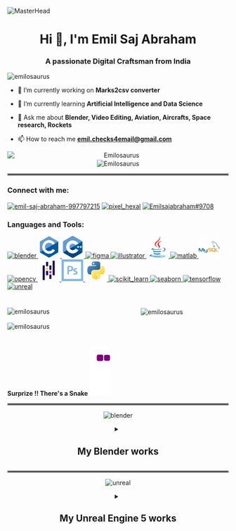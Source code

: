 ![MasterHead](https://user-images.githubusercontent.com/58959408/232639433-cb0aea21-66f0-4508-a771-85e2089c5a87.gif)
<h1 align="center">Hi 👋, I'm Emil Saj Abraham</h1>
<h3 align="center">A passionate Digital Craftsman from India</h3>


<p align="left"> <img src="https://komarev.com/ghpvc/?username=emilosaurus&label=Profile%20views&color=0e75b6&style=flat" alt="emilosaurus" /> </p>

- 🔭 I’m currently working on **Marks2csv converter**

- 🌱 I’m currently learning **Artificial Intelligence and Data Science**

- 💬 Ask me about **Blender, Video Editing, Aviation, Aircrafts, Space research, Rockets**

- 📫 How to reach me **emil.checks4email@gmail.com**
<p align="center"> 
<img align="left" alt="Emilosaurus" width="585" src="https://storage.googleapis.com/gweb-uniblog-publish-prod/original_images/Dino_non-birthday_version.gif">
<img align="center" alt="Emilosaurus" width="250" src="https://cdn.dribbble.com/users/22930/screenshots/3203831/gamer.gif">
</p>
<hr style="border:2px solid gray">
<h3 align="left">Connect with me:</h3>
<p align="left">
<a href="https://linkedin.com/in/emil-saj-abraham-997797215" target="blank"><img align="center" src="https://raw.githubusercontent.com/rahuldkjain/github-profile-readme-generator/master/src/images/icons/Social/linked-in-alt.svg" alt="emil-saj-abraham-997797215" height="30" width="40" /></a>
<a href="https://instagram.com/pixel_hexal" target="blank"><img align="center" src="https://raw.githubusercontent.com/rahuldkjain/github-profile-readme-generator/master/src/images/icons/Social/instagram.svg" alt="pixel_hexal" height="30" width="40" /></a>
<a href="https://discord.gg/Emilsajabraham#9708" target="blank"><img align="center" src="https://raw.githubusercontent.com/rahuldkjain/github-profile-readme-generator/master/src/images/icons/Social/discord.svg" alt="Emilsajabraham#9708" height="30" width="40" /></a>
</p>

<h3 align="left">Languages and Tools:</h3>
<p align="left">
  <a href="https://www.blender.org/" target="_blank" rel="noreferrer">
    <img src="https://download.blender.org/branding/community/blender_community_badge_white.svg" alt="blender" width="50" height="50"/>
  </a>
  <a href="https://www.cprogramming.com/" target="_blank" rel="noreferrer">
    <img src="https://raw.githubusercontent.com/devicons/devicon/master/icons/c/c-original.svg" alt="c" width="50" height="50"/>
  </a>
  <a href="https://www.w3schools.com/cpp/" target="_blank" rel="noreferrer">
    <img src="https://raw.githubusercontent.com/devicons/devicon/master/icons/cplusplus/cplusplus-original.svg" alt="cplusplus" width="50" height="50"/>
  </a>
  <a href="https://www.figma.com/" target="_blank" rel="noreferrer">
    <img src="https://www.vectorlogo.zone/logos/figma/figma-icon.svg" alt="figma" width="50" height="50"/>
  </a>
  <a href="https://www.adobe.com/in/products/illustrator.html" target="_blank" rel="noreferrer">
    <img src="https://www.vectorlogo.zone/logos/adobe_illustrator/adobe_illustrator-icon.svg" alt="illustrator" width="50" height="50"/>
  </a>
  <a href="https://www.java.com" target="_blank" rel="noreferrer">
    <img src="https://raw.githubusercontent.com/devicons/devicon/master/icons/java/java-original.svg" alt="java" width="50" height="50"/>
  </a>
  <a href="https://www.mathworks.com/" target="_blank" rel="noreferrer">
    <img src="https://upload.wikimedia.org/wikipedia/commons/2/21/Matlab_Logo.png" alt="matlab" width="50" height="50"/>
  </a>
  <a href="https://www.mysql.com/" target="_blank" rel="noreferrer">
    <img src="https://raw.githubusercontent.com/devicons/devicon/master/icons/mysql/mysql-original-wordmark.svg" alt="mysql" width="50" height="50"/>
  </a>
  <a href="https://opencv.org/" target="_blank" rel="noreferrer">
    <img src="https://www.vectorlogo.zone/logos/opencv/opencv-icon.svg" alt="opencv" width="50" height="50"/>
  </a>
  <a href="https://pandas.pydata.org/" target="_blank" rel="noreferrer">
    <img src="https://raw.githubusercontent.com/devicons/devicon/2ae2a900d2f041da66e950e4d48052658d850630/icons/pandas/pandas-original.svg" alt="pandas" width="50" height="50"/>
  </a>
  <a href="https://www.photoshop.com/en" target="_blank" rel="noreferrer">
    <img src="https://raw.githubusercontent.com/devicons/devicon/master/icons/photoshop/photoshop-line.svg" alt="photoshop" width="50" height="50"/>
  </a>
  <a href="https://www.python.org" target="_blank" rel="noreferrer">
    <img src="https://raw.githubusercontent.com/devicons/devicon/master/icons/python/python-original.svg" alt="python" width="50" height="50"/>
 </a>
  <a href="https://scikit-learn.org/" target="_blank" rel="noreferrer">
    <img src="https://upload.wikimedia.org/wikipedia/commons/0/05/Scikit_learn_logo_small.svg" alt="scikit_learn" width="50" height="50"/>
  </a>
  <a href="https://seaborn.pydata.org/" target="_blank" rel="noreferrer">
    <img src="https://seaborn.pydata.org/_images/logo-mark-lightbg.svg" alt="seaborn" width="50" height="50"/>
  </a>
  <a href="https://www.tensorflow.org" target="_blank" rel="noreferrer">
    <img src="https://www.vectorlogo.zone/logos/tensorflow/tensorflow-icon.svg" alt="tensorflow" width="50" height="50"/>
  </a>
  <a href="https://unrealengine.com/" target="_blank" rel="noreferrer">
    <img src="https://raw.githubusercontent.com/kenangundogan/fontisto/036b7eca71aab1bef8e6a0518f7329f13ed62f6b/icons/svg/brand/unreal-engine.svg" alt="unreal" width="50" height="50"/>
  </a>
</p>    

#    

<p><img align="left" width="300" src="https://github-readme-stats.vercel.app/api/top-langs?username=emilosaurus&show_icons=true&locale=en&layout=compact&theme=gruvbox" alt="emilosaurus" /></p>

<p>&nbsp;<img align="center" width="400" src="https://github-readme-stats.vercel.app/api?username=emilosaurus&show_icons=true&locale=en&theme=gruvbox" alt="emilosaurus" /></p>

<p><img align="center" width="400" src="https://github-readme-streak-stats.herokuapp.com/?user=emilosaurus&theme=gruvbox" alt="emilosaurus" /></p>

#    
    
**Surprize !! There's a  Snake**
![snake gif](https://github.com/Emilosaurus/Emilosaurus/blob/output/github-contribution-grid-snake.gif)

<hr style="border:2px solid gray">
<p align="center"> 
    <img src="https://download.blender.org/branding/community/blender_community_badge_white.svg" alt="blender" width="100" height="100"/>
   </p>
   
<details align="center"> 
  <summary>
<h2 align="center"> My Blender works</h2>
 </summary>
  
  <br>
<p align="center"> 
<img src="https://github.com/Emilosaurus/Emilosaurus/assets/78587473/dd367d88-f8c2-430e-a1b3-41ff4efc3dd5" alt="ezgif-1-46da791e9f" width="200"style="margin-right: 60px;">
  </a> 
<img src="https://github.com/Emilosaurus/Emilosaurus/assets/78587473/1e6438fb-9322-4c4b-a45a-774b89240a94" alt="ezgif-1-e6ed92ede4" width="200" height="350">
  
<img src="https://github.com/Emilosaurus/Emilosaurus/assets/78587473/ca3f3a5d-5ddb-4f16-8e96-2ec2d8e2969b" alt="ezgif-1-6ec17727cc" width="200" height="350"> 
<p align="center">
  


<h5 align="center">----------</h5>
</details>
</p>



<hr style="border:2px solid gray">
<p align="center"> 
 <img src="https://raw.githubusercontent.com/kenangundogan/fontisto/036b7eca71aab1bef8e6a0518f7329f13ed62f6b/icons/svg/brand/unreal-engine.svg" alt="unreal" width="100" height="100"/>
  <details align="center"> 
  <summary>
<h2 align="center">My Unreal Engine 5 works</h2>
   </summary>
    
  <br>
    
<p align="center"> 
<img src="https://github.com/Emilosaurus/Emilosaurus/assets/78587473/44e3d291-e9ad-42e6-8d8e-765c59b58d21" alt="ezgif-1-9a9a759aae" width="200" height="350">  
  
<img src="https://github.com/Emilosaurus/Emilosaurus/assets/78587473/a0668c88-4ff7-41aa-876f-c19ea801620d" alt="ezgif-1-8bf639bf12" width="200" height="350"> 

<img src="https://github.com/Emilosaurus/Emilosaurus/assets/78587473/0ab919e2-60ae-4477-a199-37c1923172d6" alt="ezgif-1-c7d8e1c3ec" width="200" height="350"> 
  </details>
</p>


